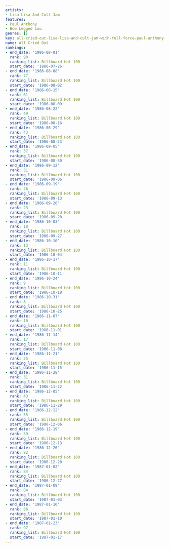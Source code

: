 ```yaml
---
artists:
- Lisa Lisa And Cult Jam
features:
- Paul Anthony
- Bow Legged Lou
genres: []
key: all-cried-out-lisa-lisa-and-cult-jam-with-full-force-paul-anthony-bow-legged-lou
name: All Cried Out
rankings:
- end_date: '1986-08-01'
  rank: 90
  ranking_list: Billboard Hot 100
  start_date: '1986-07-26'
- end_date: '1986-08-08'
  rank: 77
  ranking_list: Billboard Hot 100
  start_date: '1986-08-02'
- end_date: '1986-08-15'
  rank: 61
  ranking_list: Billboard Hot 100
  start_date: '1986-08-09'
- end_date: '1986-08-22'
  rank: 49
  ranking_list: Billboard Hot 100
  start_date: '1986-08-16'
- end_date: '1986-08-29'
  rank: 43
  ranking_list: Billboard Hot 100
  start_date: '1986-08-23'
- end_date: '1986-09-05'
  rank: 37
  ranking_list: Billboard Hot 100
  start_date: '1986-08-30'
- end_date: '1986-09-12'
  rank: 31
  ranking_list: Billboard Hot 100
  start_date: '1986-09-06'
- end_date: '1986-09-19'
  rank: 26
  ranking_list: Billboard Hot 100
  start_date: '1986-09-13'
- end_date: '1986-09-26'
  rank: 23
  ranking_list: Billboard Hot 100
  start_date: '1986-09-20'
- end_date: '1986-10-03'
  rank: 18
  ranking_list: Billboard Hot 100
  start_date: '1986-09-27'
- end_date: '1986-10-10'
  rank: 13
  ranking_list: Billboard Hot 100
  start_date: '1986-10-04'
- end_date: '1986-10-17'
  rank: 11
  ranking_list: Billboard Hot 100
  start_date: '1986-10-11'
- end_date: '1986-10-24'
  rank: 9
  ranking_list: Billboard Hot 100
  start_date: '1986-10-18'
- end_date: '1986-10-31'
  rank: 8
  ranking_list: Billboard Hot 100
  start_date: '1986-10-25'
- end_date: '1986-11-07'
  rank: 10
  ranking_list: Billboard Hot 100
  start_date: '1986-11-01'
- end_date: '1986-11-14'
  rank: 17
  ranking_list: Billboard Hot 100
  start_date: '1986-11-08'
- end_date: '1986-11-21'
  rank: 25
  ranking_list: Billboard Hot 100
  start_date: '1986-11-15'
- end_date: '1986-11-28'
  rank: 31
  ranking_list: Billboard Hot 100
  start_date: '1986-11-22'
- end_date: '1986-12-05'
  rank: 43
  ranking_list: Billboard Hot 100
  start_date: '1986-11-29'
- end_date: '1986-12-12'
  rank: 55
  ranking_list: Billboard Hot 100
  start_date: '1986-12-06'
- end_date: '1986-12-19'
  rank: 59
  ranking_list: Billboard Hot 100
  start_date: '1986-12-13'
- end_date: '1986-12-26'
  rank: 82
  ranking_list: Billboard Hot 100
  start_date: '1986-12-20'
- end_date: '1987-01-02'
  rank: 84
  ranking_list: Billboard Hot 100
  start_date: '1986-12-27'
- end_date: '1987-01-09'
  rank: 84
  ranking_list: Billboard Hot 100
  start_date: '1987-01-03'
- end_date: '1987-01-16'
  rank: 86
  ranking_list: Billboard Hot 100
  start_date: '1987-01-10'
- end_date: '1987-01-23'
  rank: 97
  ranking_list: Billboard Hot 100
  start_date: '1987-01-17'
---
```


